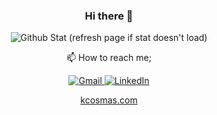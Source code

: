 ### <p align='center'> Hi there 👋</p>

<!--
**Xcalytoe/Xcalytoe** is a ✨ _special_ ✨ repository because its `README.md` (this file) appears on your GitHub profile.

Here are some ideas to get you started:

- 🔭 I’m currently working on ...
- 🌱 I’m currently learning ...
- 👯 I’m looking to collaborate on ...
- 🤔 I’m looking for help with ...
- 💬 Ask me about ...
- 📫 How to reach me: ...
- 😄 Pronouns: ...
- ⚡ Fun fact: ...
-->

<!-- ![Cosmas' GitHub stats](https://github-readme-stats.vercel.app/api?username=xcalytoe&theme=algolia&show_icons=true&hide=issues&count_private=true)-->
<p align='center'> <img src="https://cosmas-github-readme-stats.vercel.app/api?username=xcalytoe&theme=algolia&show_icons=true&hide=issues&count_private=true" alt="Github Stat (refresh page if stat doesn't load)"/></p>

<p fontSize="6px" align="center">📫 How to reach me;</p>

<p align='center'><a href="mailto:ezejioforcosmas@gmail.com" alt="Gmail">
  <img src="https://img.shields.io/badge/ezejioforcosmas@gmail.com-D14836?style=flat&logo=gmail&logoColor=white" alt="Gmail"/>
        </a> 
        <a href="https://www.linkedin.com/in/cosmas-ezejiofor/" target="_blank" rel="noopener noreferrer" alt="LinkedIn">
  <img src="https://img.shields.io/badge/linkedin-%230077B5.svg?style=flat&logo=linkedin&logoColor=white" alt="LinkedIn"/>
        </a></p>
        <p align='center'>
        <a href="https://www.kcosmas.com" target="_blank" rel="noopener noreferrer" alt="Portfolio">
  kcosmas.com
        </a></p>
        
      

